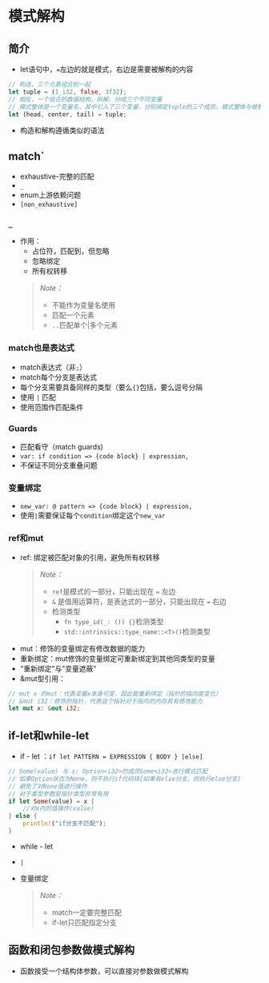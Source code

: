 # 模式解构

## 简介
- let语句中，`=`左边的就是模式，右边是需要被解构的内容
```rust
// 构造，三个元素组合到一起
let tuple = (1_i32, false, 3f32);
// 相反，一个组合的数据结构，拆解，分成三个不同变量
// 模式整体是一个变量名，其中引入了三个变量，分别绑定tuple的三个成员，模式整体与被解构内容类型一致
let (head, center, tail) = tuple;
```
- 构造和解构遵循类似的语法

## match`
- exhaustive-完整的匹配
- `_`
- enum上游依赖问题
- `[non_exhaustive]`

### `_`
- 作用：
    - 占位符，匹配到，但忽略
    - 忽略绑定
    - 所有权转移    
    > *Note：*
    >   - 不能作为变量名使用
    >   - 匹配一个元素
    >   - `..`匹配单个|多个元素

### match也是表达式
- match表达式（非`;`）
- match每个分支是表达式
- 每个分支需要具备同样的类型（要么`{}`包括，要么逗号分隔
- 使用 `|` 匹配
- 使用范围作匹配条件

### Guards
- 匹配看守（match guards)
- `var: if condition => {code block} | expression,`
- 不保证不同分支重叠问题

### 变量绑定
- `new_var: @ pattern => {code block} | expression,`
- 使用`|`需要保证每个`condition`绑定这个`new_var`

### ref和mut
- ref: 绑定被匹配对象的引用，避免所有权转移
    > *Note：*
    > - `ref`是模式的一部分，只能出现在 `=` 左边
    > - `&` 是借用运算符，是表达式的一部分，只能出现在 `=` 右边
    > - 检测类型
    >   - `fn type_id(_: ()) {}`检测类型
    >   - `std::intrinsics::type_name::<T>()`检测类型
- mut：修饰的变量绑定有修改数据的能力
- 重新绑定：mut修饰的变量绑定可重新绑定到其他同类型的变量
- "重新绑定"与"变量遮蔽"
- &mut型引用：
```rust
// mut x 的mut：代表变量x本身可变，因此能重新绑定（指针的指向能变化）
// &mut i32：修饰的指针，代表这个指针对于指向的内存具有修改能力
let mut x: &mut i32;
```

## if-let和while-let
- if - let ：`if let PATTERN = EXPRESSION { BODY } [else]`
```rust
// Some(value) 与 x: Option<i32>的成员Some<i32>进行模式匹配
// 如果Option状态为None，则不执行if代码块[如果有else分支，则执行else分支]
// 避免了对None值进行操作
// 对于类型参数是指针类型非常有用
if let Some(value) = x {
    //对x内的值操作(value)
} else {
    println!("if分支不匹配");
}
```
- while - let
- `|`
- 变量绑定

    > *Note：*
    > - match一定要完整匹配
    > - if-let只匹配指定分支

## 函数和闭包参数做模式解构
- 函数接受一个结构体参数，可以直接对参数做模式解构
